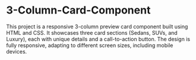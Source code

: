 # 3-Column-Card-Component
This project is a responsive 3-column preview card component built using HTML and CSS. It showcases three card sections (Sedans, SUVs, and Luxury), each with unique details and a call-to-action button. The design is fully responsive, adapting to different screen sizes, including mobile devices.
